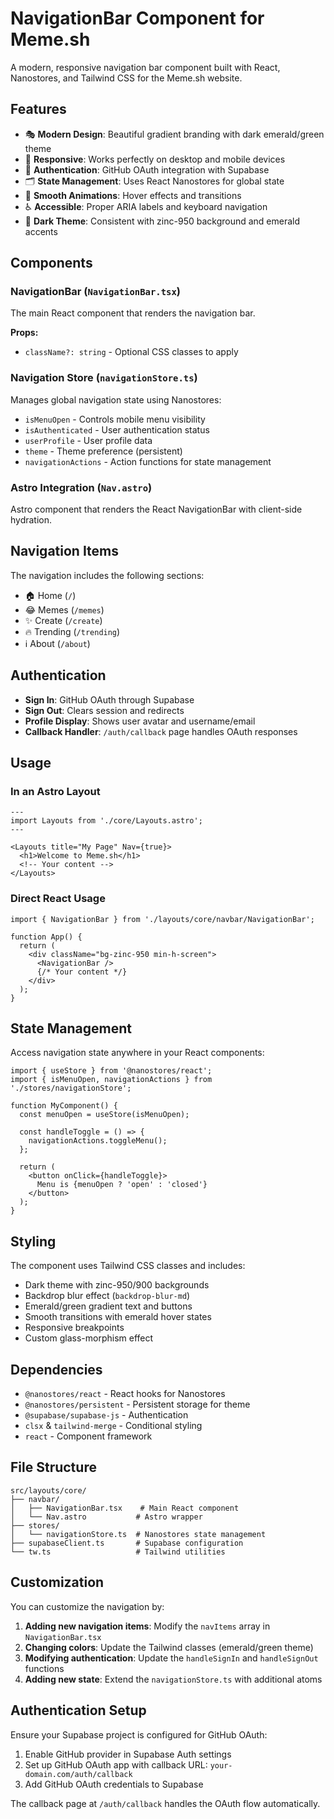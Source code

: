 # NavigationBar Component for Meme.sh

A modern, responsive navigation bar component built with React, Nanostores, and Tailwind CSS for the Meme.sh website.

## Features

- 🎭 **Modern Design**: Beautiful gradient branding with dark emerald/green theme
- 📱 **Responsive**: Works perfectly on desktop and mobile devices
- 🔐 **Authentication**: GitHub OAuth integration with Supabase
- 🗂️ **State Management**: Uses React Nanostores for global state
- 🎨 **Smooth Animations**: Hover effects and transitions
- ♿ **Accessible**: Proper ARIA labels and keyboard navigation
- 🌙 **Dark Theme**: Consistent with zinc-950 background and emerald accents

## Components

### NavigationBar (`NavigationBar.tsx`)
The main React component that renders the navigation bar.

**Props:**
- `className?: string` - Optional CSS classes to apply

### Navigation Store (`navigationStore.ts`)
Manages global navigation state using Nanostores:

- `isMenuOpen` - Controls mobile menu visibility
- `isAuthenticated` - User authentication status
- `userProfile` - User profile data
- `theme` - Theme preference (persistent)
- `navigationActions` - Action functions for state management

### Astro Integration (`Nav.astro`)
Astro component that renders the React NavigationBar with client-side hydration.

## Navigation Items

The navigation includes the following sections:
- 🏠 Home (`/`)
- 😂 Memes (`/memes`)
- ✨ Create (`/create`)
- 🔥 Trending (`/trending`)
- ℹ️ About (`/about`)

## Authentication

- **Sign In**: GitHub OAuth through Supabase
- **Sign Out**: Clears session and redirects
- **Profile Display**: Shows user avatar and username/email
- **Callback Handler**: `/auth/callback` page handles OAuth responses

## Usage

### In an Astro Layout

```astro
---
import Layouts from './core/Layouts.astro';
---

<Layouts title="My Page" Nav={true}>
  <h1>Welcome to Meme.sh</h1>
  <!-- Your content -->
</Layouts>
```

### Direct React Usage

```tsx
import { NavigationBar } from './layouts/core/navbar/NavigationBar';

function App() {
  return (
    <div className="bg-zinc-950 min-h-screen">
      <NavigationBar />
      {/* Your content */}
    </div>
  );
}
```

## State Management

Access navigation state anywhere in your React components:

```tsx
import { useStore } from '@nanostores/react';
import { isMenuOpen, navigationActions } from './stores/navigationStore';

function MyComponent() {
  const menuOpen = useStore(isMenuOpen);
  
  const handleToggle = () => {
    navigationActions.toggleMenu();
  };
  
  return (
    <button onClick={handleToggle}>
      Menu is {menuOpen ? 'open' : 'closed'}
    </button>
  );
}
```

## Styling

The component uses Tailwind CSS classes and includes:
- Dark theme with zinc-950/900 backgrounds
- Backdrop blur effect (`backdrop-blur-md`)
- Emerald/green gradient text and buttons
- Smooth transitions with emerald hover states
- Responsive breakpoints
- Custom glass-morphism effect

## Dependencies

- `@nanostores/react` - React hooks for Nanostores
- `@nanostores/persistent` - Persistent storage for theme
- `@supabase/supabase-js` - Authentication
- `clsx` & `tailwind-merge` - Conditional styling
- `react` - Component framework

## File Structure

```
src/layouts/core/
├── navbar/
│   ├── NavigationBar.tsx    # Main React component
│   └── Nav.astro           # Astro wrapper
├── stores/
│   └── navigationStore.ts  # Nanostores state management
├── supabaseClient.ts       # Supabase configuration
└── tw.ts                   # Tailwind utilities
```

## Customization

You can customize the navigation by:

1. **Adding new navigation items**: Modify the `navItems` array in `NavigationBar.tsx`
2. **Changing colors**: Update the Tailwind classes (emerald/green theme)
3. **Modifying authentication**: Update the `handleSignIn` and `handleSignOut` functions
4. **Adding new state**: Extend the `navigationStore.ts` with additional atoms

## Authentication Setup

Ensure your Supabase project is configured for GitHub OAuth:

1. Enable GitHub provider in Supabase Auth settings
2. Set up GitHub OAuth app with callback URL: `your-domain.com/auth/callback`
3. Add GitHub OAuth credentials to Supabase

The callback page at `/auth/callback` handles the OAuth flow automatically.
